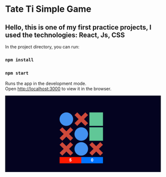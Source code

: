 # Tate Ti Simple Game


## Hello, this is one of my first practice projects, I used the technologies: React, Js, CSS

In the project directory, you can run:
### `npm install`
### `npm start`

Runs the app in the development mode.\
Open [http://localhost:3000](http://localhost:3000) to view it in the browser.


<img src='./src/tateti.png' alt='game' />
